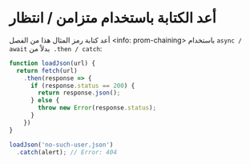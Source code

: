 
# أعد الكتابة باستخدام متزامن / انتظار

أعد كتابة رمز المثال هذا من الفصل <info: prom-chaining> باستخدام `async / await` بدلاً من` .then / catch`:
```js run
function loadJson(url) {
  return fetch(url)
    .then(response => {
      if (response.status == 200) {
        return response.json();
      } else {
        throw new Error(response.status);
      }
    })
}

loadJson('no-such-user.json')
  .catch(alert); // Error: 404
```
